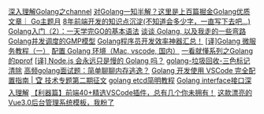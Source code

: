 [深入理解Golang之channel](https://juejin.cn/6844904016254599176) 
[对Golang一知半解？这里是上百篇掘金Golang优质文章｜ Go主题月](https://juejin.cn/6953073994383753223) 
[8年前端开发的知识点沉淀(不知道会多少字，一直写下去吧...)](https://juejin.cn/6844903870276042759) 
[Golang入门（2）：一天学完GO的基本语法](https://juejin.cn/6844904117450571790) 
[谈谈 Golang, 以及我走的一些弯路](https://juejin.cn/6844903941164138509) 
[Golang并发调度的GMP模型](https://juejin.cn/6886321367604527112) 
[Golang程序员开发效率神器汇总！](https://juejin.cn/6844904007169736718) 
[[译]Golang 微服务教程（一）](https://juejin.cn/6844903614490607630) 
[配置 Golang 环境（Mac, vscode, 国内）](https://juejin.cn/6844903874906570759) 
[一看就懂系列之Golang的pprof](https://juejin.cn/6844904079525675016) 
[[译] Node.js 会永远只是慢的 Golang 吗？](https://juejin.cn/6844903833781403662) 
[golang-垃圾回收-三色标记清除](https://juejin.cn/6969417194635526157) 
[高频golang面试题：简单聊聊内存逃逸？](https://juejin.cn/6844904176481206285) 
[Golang 开发使用 VSCode 完全配置指南 | 🏆 技术专题第二期征文](https://juejin.cn/6861581078721740807) 
[golang etcd简明教程](https://juejin.cn/6844903984440803341) 
[Golang interface接口深入理解](https://juejin.cn/6844903555141222407) 
[【利器篇】前端40+精选VSCode插件，总有几个你未拥有！](https://juejin.cn/6997186741866070023) 
[这款漂亮的Vue3.0后台管理系统模板，我粉了](https://juejin.cn/6916706147172876301) 
